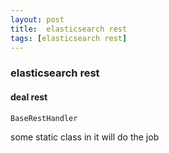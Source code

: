 ```yaml
---
layout: post
title:  elasticsearch rest
tags: [elasticsearch rest]
---
```


### elasticsearch rest
#### deal rest
``` java
BaseRestHandler
```
some static class in it will do the job
